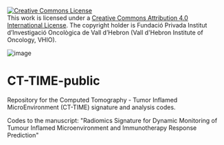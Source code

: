 <a rel="license" href="http://creativecommons.org/licenses/by/4.0/"><img alt="Creative Commons License" style="border:width:0" src="https://i.creativecommons.org/l/by/4.0/88x31.png" /></a><br /> This work is licensed under a <a rel="license" href="http://creativecommons.org/licenses/by/4.0/">Creative Commons Attribution 4.0 International License</a>. The copyright holder is Fundació Privada Institut d’Investigació Oncològica de Vall d’Hebron (Vall d'Hebron Institute of Oncology, VHIO).

![image](https://github.com/kingaber/CT-TIME-public/assets/58729619/e1a3f291-83fe-4a33-9c3b-e6813ae37099)

# CT-TIME-public
Repository for the Computed Tomography - Tumor Inflamed MicroEnvironment (CT-TIME) signature and analysis codes. 

Codes to the manuscript:
"Radiomics Signature for Dynamic Monitoring of Tumour Inflamed Microenvironment and Immunotherapy Response Prediction"
